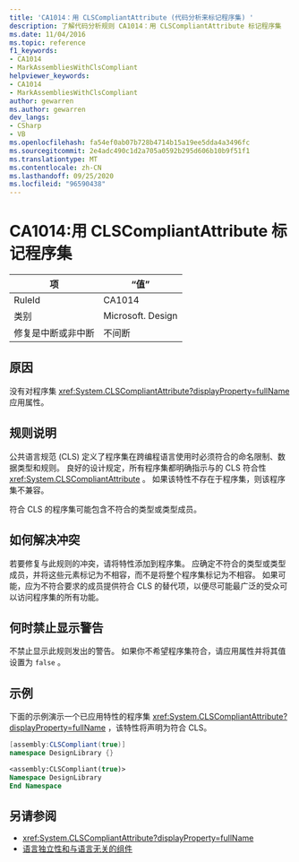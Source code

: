 ```yaml
---
title: 'CA1014：用 CLSCompliantAttribute (代码分析来标记程序集) '
description: 了解代码分析规则 CA1014：用 CLSCompliantAttribute 标记程序集
ms.date: 11/04/2016
ms.topic: reference
f1_keywords:
- CA1014
- MarkAssembliesWithClsCompliant
helpviewer_keywords:
- CA1014
- MarkAssembliesWithClsCompliant
author: gewarren
ms.author: gewarren
dev_langs:
- CSharp
- VB
ms.openlocfilehash: fa54ef0ab07b728b4714b15a19ee5dda4a3496fc
ms.sourcegitcommit: 2e4adc490c1d2a705a0592b295d606b10b9f51f1
ms.translationtype: MT
ms.contentlocale: zh-CN
ms.lasthandoff: 09/25/2020
ms.locfileid: "96590438"
---
```

# <a name="ca1014-mark-assemblies-with-clscompliantattribute"></a>CA1014:用 CLSCompliantAttribute 标记程序集

| 项                                     | “值”            |
|------------------------------------------|------------------|
| RuleId                                   | CA1014           |
| 类别                                 | Microsoft. Design |
| 修复是中断或非中断 | 不间断     |

## <a name="cause"></a>原因

没有对程序集 <xref:System.CLSCompliantAttribute?displayProperty=fullName> 应用属性。

## <a name="rule-description"></a>规则说明

公共语言规范 (CLS) 定义了程序集在跨编程语言使用时必须符合的命名限制、数据类型和规则。 良好的设计规定，所有程序集都明确指示与的 CLS 符合性 <xref:System.CLSCompliantAttribute> 。 如果该特性不存在于程序集，则该程序集不兼容。

符合 CLS 的程序集可能包含不符合的类型或类型成员。

## <a name="how-to-fix-violations"></a>如何解决冲突

若要修复与此规则的冲突，请将特性添加到程序集。 应确定不符合的类型或类型成员，并将这些元素标记为不相容，而不是将整个程序集标记为不相容。 如果可能，应为不符合要求的成员提供符合 CLS 的替代项，以便尽可能最广泛的受众可以访问程序集的所有功能。

## <a name="when-to-suppress-warnings"></a>何时禁止显示警告

不禁止显示此规则发出的警告。 如果你不希望程序集符合，请应用属性并将其值设置为 `false` 。

## <a name="example"></a>示例

下面的示例演示一个已应用特性的程序集 <xref:System.CLSCompliantAttribute?displayProperty=fullName> ，该特性将声明为符合 CLS。

```csharp
[assembly:CLSCompliant(true)]
namespace DesignLibrary {}
```

```vb
<assembly:CLSCompliant(true)>
Namespace DesignLibrary
End Namespace
```

## <a name="see-also"></a>另请参阅

- <xref:System.CLSCompliantAttribute?displayProperty=fullName>
- [语言独立性和与语言无关的组件](../../../standard/language-independence-and-language-independent-components.md)
